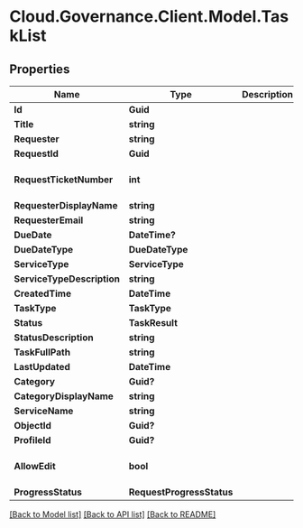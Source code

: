 # Cloud.Governance.Client.Model.TaskList
## Properties

Name | Type | Description | Notes
------------ | ------------- | ------------- | -------------
**Id** | **Guid** |  | [optional] 
**Title** | **string** |  | [optional] 
**Requester** | **string** |  | [optional] 
**RequestId** | **Guid** |  | [optional] 
**RequestTicketNumber** | **int** |  | [optional] [default to 0]
**RequesterDisplayName** | **string** |  | [optional] 
**RequesterEmail** | **string** |  | [optional] 
**DueDate** | **DateTime?** |  | [optional] 
**DueDateType** | **DueDateType** |  | [optional] 
**ServiceType** | **ServiceType** |  | [optional] 
**ServiceTypeDescription** | **string** |  | [optional] 
**CreatedTime** | **DateTime** |  | [optional] 
**TaskType** | **TaskType** |  | [optional] 
**Status** | **TaskResult** |  | [optional] 
**StatusDescription** | **string** |  | [optional] 
**TaskFullPath** | **string** |  | [optional] 
**LastUpdated** | **DateTime** |  | [optional] 
**Category** | **Guid?** |  | [optional] 
**CategoryDisplayName** | **string** |  | [optional] 
**ServiceName** | **string** |  | [optional] 
**ObjectId** | **Guid?** |  | [optional] 
**ProfileId** | **Guid?** |  | [optional] 
**AllowEdit** | **bool** |  | [optional] [default to false]
**ProgressStatus** | **RequestProgressStatus** |  | [optional] 

[[Back to Model list]](../README.md#documentation-for-models) [[Back to API list]](../README.md#documentation-for-api-endpoints) [[Back to README]](../README.md)

